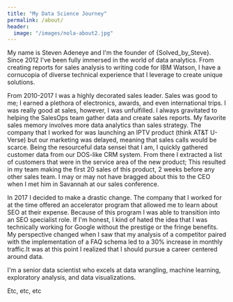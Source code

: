 ```yaml
---
title: "My Data Science Journey"
permalink: /about/
header:
  image: "/images/nola-about2.jpg"
---
```


My name is Steven Adeneye and I'm the founder of {Solved_by_Steve}. Since 2012 I've been fully immersed in the world of data analytics. From creating reports for sales analysis to writing code for IBM Watson, I have a cornucopia of diverse technical experience that I leverage to create unique solutions.

From 2010-2017 I was a highly decorated sales leader. Sales was good to me; I earned a plethora of electronics, awards, and even international trips. I was really good at sales, however, I was unfulfilled. I always gravitated to helping the SalesOps team gather data and create sales reports. My favorite sales memory involves more data analytics than sales strategy. The company that I worked for was launching an IPTV product (think AT&T U-Verse) but our marketing was delayed, meaning that sales calls would be scarce. Being the resourceful data sensei that I am, I quickly gathered customer data from our DOS-like CRM system. From there I extracted a list of customers that were in the service area of the new product; This resulted in my team making the first 20 sales of this product, 2 weeks before any other sales team. I may or may not have bragged about this to the CEO when I met him in Savannah at our sales conference.

In 2017 I decided to make a drastic change. The company that I worked for at the time offered an accelerator program that allowed me to learn about SEO at their expense. Because of this program I was able to transition into an SEO specialist role. If I'm honest, I kind of hated the idea that I was technically working for Google without the prestige or the fringe benefits. My perspective changed when I saw that my analysis of a competitor paired with the implementation of a FAQ schema led to a 30% increase in monthly traffic.It was at this point I realized that I should pursue a career centered around data.


I'm a senior data scientist who excels at data wrangling, machine learning, exploratory analysis, and data visualizations.

Etc, etc, etc
